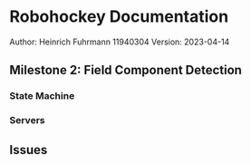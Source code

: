 # Robohockey Documentation
Author: Heinrich Fuhrmann 11940304
Version: 2023-04-14

## Milestone 2: Field Component Detection


### State Machine

### Servers

## Issues
